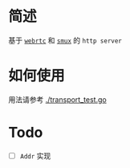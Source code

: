 # 简述

基于 [`webrtc`](https://github.com/pion/webrtc) 和 [`smux`](https://github.com/xtaci/smux) 的 `http server`

# 如何使用

用法请参考 [./transport_test.go](./transport_test.go)

# Todo

- [ ] `Addr` 实现

